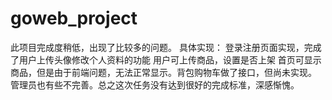 # goweb_project
此项目完成度稍低，出现了比较多的问题。
具体实现：
登录注册页面实现，完成了用户上传头像修改个人资料的功能
用户可上传商品，设置是否上架
首页可显示商品，但是由于前端问题，无法正常显示。背包购物车做了接口，但尚未实现。
管理员也有些不完善。总之这次任务没有达到很好的完成标准，深感惭愧。
